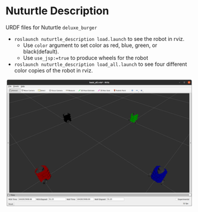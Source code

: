 # Nuturtle  Description
URDF files for Nuturtle `deluxe_burger`
* `roslaunch nuturtle_description load.launch` to see the robot in rviz.
    * Use `color` argument to set color as red, blue, green, or black(default).
    * Use `use_jsp:=true` to produce wheels for the robot
* `roslaunch nuturtle_description load_all.launch` to see four different color copies of the robot in rviz.

![Deluxe Meeting](images/deluxe_meeting.png)